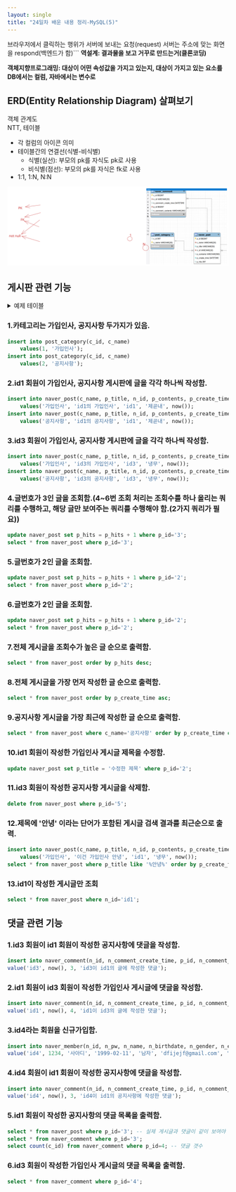 ```yaml
---
layout: single
title: "24일차 배운 내용 정리-MySQL(5)"
---
```

브라우저에서 클릭하는 행위가 서버에 보내는 요청(request)
서버는 주소에 맞는 화면을 respond(백엔드가 함)```
**역설계: 결과물을 보고 거꾸로 만드는거(클론코딩)**

**객체지향프로그래밍: 대상이 어떤 속성값을 가지고 있는지, 대상이 가지고 있는 요소를 DB에서는 컬럼, 자바에서는 변수로**

## ERD(Entity Relationship Diagram) 살펴보기

객체 관계도\
NTT, 테이블

- 각 컬럼의 아이콘 의미
- 테이블간의 연결선(식별-비식별)
    - 식별(실선): 부모의 pk를 자식도 pk로 사용
    - 비식별(점선): 부모의 pk를 자식은 fk로 사용
- 1:1, 1:N, N:N 

<img src="../assets/images/Untitled-2022-04-20-0855.svg">

## 게시판 관련 기능

<details>
<summary>
예제 테이블
</summary>
<div markdown="1">

```sql
drop table naver_member;
create table naver_member(
	n_id varchar(20),
    n_pw varchar (16) not null,
    n_name varchar(20) not null,
    n_birthdate date not null,
    n_gender varchar(10) not null,
    n_email varchar(50),
    n_phone varchar(30) not null,
    constraint pk_naver_member primary key(n_id)
);

drop table naver_post;
create table naver_post (
	p_id bigint auto_increment,
    c_name varchar(20) not null,
    p_title varchar(50) not null,
    n_id varchar(20) not null,
    p_contents varchar(500),
    p_create_time datetime not null,
    p_hits int default 0,
    constraint pk_naver_post primary key(p_id),
    constraint fk_naver_post foreign key(n_id) references naver_member(n_id),
    constraint fk_naver_post_category foreign key(c_name) references post_category(c_name)
);

drop table post_category;
create table post_category(
	c_id int,
    c_name varchar(20),
    constraint pk_post_category primary key(c_name)
);

drop table naver_comment;
create table naver_comment (
	c_id bigint auto_increment,
	n_id varchar(20) not null,
    n_comment_create_time datetime,
    p_id bigint not null,
	n_comment_contents varchar(200),
    constraint pk_post_comment primary key(c_id),
    constraint fk_naver_comment_writer foreign key(n_id) references naver_member(n_id),
    constraint fk_naver_comment_post foreign key(p_id) references naver_post(p_id)
);

insert into naver_member(n_id, n_pw, n_name, n_birthdate, n_gender, n_email, n_phone) 
value('id1', 1234, '김아디', '1988-01-13', '남자', 'ked@gmail.com', '010-1232-5245');
insert into naver_member(n_id, n_pw, n_name, n_birthdate, n_gender, n_email, n_phone) 
value('id2', 2323, '이아디', '1990-08-01', '여자', 'lee@gmail.com', '010-2244-1111');
insert into naver_member(n_id, n_pw, n_name, n_birthdate, n_gender, n_email, n_phone) 
value('id3', 5555, '박아디', '2000-04-13', '남자', 'park@gmail.com', '010-6666-1232');
```

</div>
</details>

### 1.카테고리는 가입인사, 공지사항 두가지가 있음.

```sql
insert into post_category(c_id, c_name)
	values(1, '가입인사');
insert into post_category(c_id, c_name)
	values(2, '공지사항');
```

### 2.id1 회원이 가입인사, 공지사항 게시판에 글을 각각 하나씩 작성함.

```sql
insert into naver_post(c_name, p_title, n_id, p_contents, p_create_time)
	values('가입인사', 'id1의 가입인사', 'id1', '제곧내', now());
insert into naver_post(c_name, p_title, n_id, p_contents, p_create_time)
	values('공지사항', 'id1의 공지사항', 'id1', '제곧내', now());
```

### 3.id3 회원이 가입인사, 공지사항 게시판에 글을 각각 하나씩 작성함.

```sql
insert into naver_post(c_name, p_title, n_id, p_contents, p_create_time)
	values('가입인사', 'id3의 가입인사', 'id3', '냉무', now());
insert into naver_post(c_name, p_title, n_id, p_contents, p_create_time)
	values('공지사항', 'id3의 공지사항', 'id3', '냉무', now());
```

### 4.글번호가 3인 글을 조회함.(4~6번 조회 처리는 조회수를 하나 올리는 쿼리를 수행하고, 해당 글만 보여주는 쿼리를 수행해야 함.(2가지 쿼리가 필요))

```sql
update naver_post set p_hits = p_hits + 1 where p_id='3';
select * from naver_post where p_id='3';
```

### 5.글번호가 2인 글을 조회함.

```sql
update naver_post set p_hits = p_hits + 1 where p_id='2';
select * from naver_post where p_id='2';
```

### 6.글번호가 2인 글을 조회함.

```sql
update naver_post set p_hits = p_hits + 1 where p_id='2';
select * from naver_post where p_id='2';
```

### 7.전체 게시글을 조회수가 높은 글 순으로 출력함. 

```sql
select * from naver_post order by p_hits desc;
```


### 8.전체 게시글을 가장 먼저 작성한 글 순으로 출력함. 

```sql
select * from naver_post order by p_create_time asc;
```

### 9.공지사항 게시글을 가장 최근에 작성한 글 순으로 출력함. 

```sql
select * from naver_post where c_name='공지사항' order by p_create_time desc;
```

### 10.id1 회원이 작성한 가입인사 게시글 제목을 수정함. 

```sql
update naver_post set p_title = '수정한 제목' where p_id='2';
```

### 11.id3 회원이 작성한 공지사항 게시글을 삭제함. 

```sql
delete from naver_post where p_id='5';
```

### 12.제목에 '안녕' 이라는 단어가 포함된 게시글 검색 결과를 최근순으로 출력. 

```sql
insert into naver_post(c_name, p_title, n_id, p_contents, p_create_time)
	values('가입인사', '이건 가입인사 안녕', 'id1', '냉무', now());
select * from naver_post where p_title like '%안녕%' order by p_create_time desc;
```

### 13.id1이 작성한 게시글만 조회

```sql
select * from naver_post where n_id='id1';
```

## 댓글 관련 기능 

### 1.id3 회원이 id1 회원이 작성한 공지사항에 댓글을 작성함. 

```sql
insert into naver_comment(n_id, n_comment_create_time, p_id, n_comment_contents) 
value('id3', now(), 3, 'id3이 id1의 글에 작성한 댓글');
```

### 2.id1 회원이 id3 회원이 작성한 가입인사 게시글에 댓글을 작성함. 

```sql
insert into naver_comment(n_id, n_comment_create_time, p_id, n_comment_contents) 
value('id1', now(), 4, 'id1이 id3의 글에 작성한 댓글');
```

### 3.id4라는 회원을 신규가입함. 

```sql
insert into naver_member(n_id, n_pw, n_name, n_birthdate, n_gender, n_email, n_phone) 
value('id4', 1234, '사아디', '1999-02-11', '남자', 'dfijejf@gmail.com', '010-5566-1232');
```
### 4.id4 회원이 id1 회원이 작성한 공지사항에 댓글을 작성함. 

```sql
insert into naver_comment(n_id, n_comment_create_time, p_id, n_comment_contents) 
value('id4', now(), 3, 'id4이 id1의 공지사항에 작성한 댓글');
```

### 5.id1 회원이 작성한 공지사항의 댓글 목록을 출력함. 

```sql
select * from naver_post where p_id='3'; -- 실제 게시글과 댓글이 같이 보여야 하므로 두 쿼리를 가져가야 함.
select * from naver_comment where p_id='3';
select count(c_id) from naver_comment where p_id=4; -- 댓글 갯수
```

### 6.id3 회원이 작성한 가입인사 게시글의 댓글 목록을 출력함. 

```sql
select * from naver_comment where p_id='4';
```
